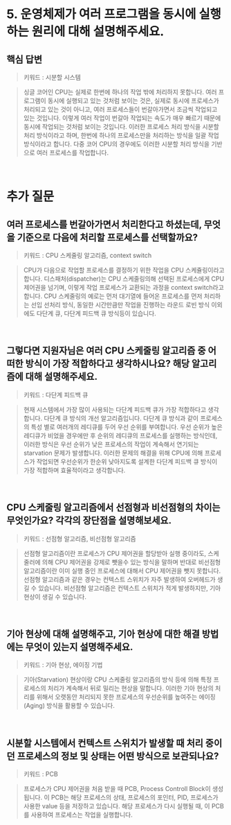 # 5. 운영체제가 여러 프로그램을 동시에 실행하는 원리에 대해 설명해주세요.

## 핵심 답변

> 키워드 : 시분할 시스템

> 싱글 코어인 CPU는 실제로 한번에 하나의 작업 밖에 처리하지 못합니다. 여러 프로그램이 동시에 실행되고 있는 것처럼 보이는 것은,
> 실제로 동시에 프로세스가 처리되고 있는 것이 아니고, 여러 프로세스들이 번갈아가면서 조금씩 작업되고 있는 것입니다.
> 이렇게 여러 작업이 번갈아 작업되는 속도가 매우 빠르기 때문에 동시에 작업되는 것처럼 보이는 것입니다.
> 이러한 프로세스 처리 방식을 시분할 처리 방식이라고 하며, 한번에 하나의 프로세스만을 처리하는 방식을 일괄 작업 방식이라고 합니다.
> 다중 코어 CPU의 경우에도 이러한 시분할 처리 방식을 기반으로 여러 프로세스를 작업합니다.

<br/>

# 추가 질문

## 여러 프로세스를 번갈아가면서 처리한다고 하셨는데, 무엇을 기준으로 다음에 처리할 프로세스를 선택할까요?

> 키워드 : CPU 스케줄링 알고리즘, context switch

> CPU가 다음으로 작업할 프로세스를 결정하기 위한 작업을 CPU 스케쥴링이라고 합니다. 디스패처(dispatcher)는
> CPU 스케줄링의해 선택된 프로세스에게 CPU 제어권을 넘기며, 이렇게 작업 프로세스가 교환되는 과정을 context switch라고 합니다.
> CPU 스케줄링의 예로는 먼저 대기열에 들어온 프로세스를 먼저 처리하는 선입 선처리 방식,
> 동일한 시간만큼만 작업을 진행하는 라운드 로빈 방식 이외에도 다단계 큐, 다단계 피드백 큐 방식등이 있습니다.

<br/>

## 그렇다면 지원자님은 여러 CPU 스케줄링 알고리즘 중 어떠한 방식이 가장 적합하다고 생각하시나요? 해당 알고리즘에 대해 설명해주세요.

> 키워드 : 다단계 피드백 큐

> 현재 시스템에서 가장 많이 사용되는 다단계 피드백 큐가 가장 적합하다고 생각합니다.
> 다단계 큐 방식의 개선 알고리즘입니다. 다단계 큐 방식과 같이 프로세스의 특성 별로 여러개의 레디큐를 두어 우선 순위를 부여합니다.
> 우선 순위가 높은 레디큐가 비었을 경우에만 후 순위의 레디큐의 프로세스를 실행하는 방식인데, 이러한 방식은 우선 순위가 낮은 프로세스의
> 작업이 계속해서 연기되는 starvation 문제가 발생합니다. 이러한 문제의 해결을 위해 CPU에 의해 프로세스가 작업되면 우선순위가 한순위 낮아지도록
> 설계한 다단계 피드백 큐 방식이 가장 적합하며 효율적이라고 생각합니다.

<br/>

## CPU 스케줄링 알고리즘에서 선점형과 비선점형의 차이는 무엇인가요? 각각의 장단점을 설명해보세요.

> 키워드 : 선점형 알고리즘, 비선점형 알고리즘

> 선점형 알고리즘이란 프로세스가 CPU 제어권을 할당받아 실행 중이라도, 스케줄러에 의해 CPU 제어권을 강제로 뺏을수 있는 방식을 말하며
> 반대로 비선점형 알고리즘이란 이미 실행 중인 프로세스에 대해서 CPU 제어권을 뺏지 못합니다.
> 선점형 알고리즘과 같은 경우는 컨텍스트 스위치가 자주 발생하여 오버헤드가 생길 수 있습니다.
> 비선점형 알고리즘은 컨텍스트 스위치가 적게 발생하지만, 기아 현상이 생길 수 있습니다.

<br/>

## 기아 현상에 대해 설명해주고, 기아 현상에 대한 해결 방법에는 무엇이 있는지 설명해주세요.

> 키워드 : 기아 현상, 에이징 기법

> 기아(Starvation) 현상이랑 CPU 스케줄링 알고리즘의 방식 등에 의해 특정 프로세스의 처리가 계속해서 뒤로 밀리는 현상을 말합니다.
> 이러한 기아 현상의 처리를 위해서 오랫동안 처리되지 못한 프로세스의 우선순위를 높여주는 에이징(Aging) 방식을 활용할 수 있습니다.

<br/>

## 시분할 시스템에서 컨텍스트 스위치가 발생할 때 처리 중이던 프로세스의 정보 및 상태는 어떤 방식으로 보관되나요?

> 키워드 : PCB

> 프로세스가 CPU 제어권을 처음 받을 때 PCB, Process Controll Block이 생성됩니다. 이 PCB는 해당 프로세스의 상태,
> 프로세스의 포인터, PID, 프로세스가 사용한 value 등을 저장하고 있습니다. 해당 프로세스가 다시 실행될 때, 이 PCB를 사용하여
> 프로세스는 작업을 실행합니다.
